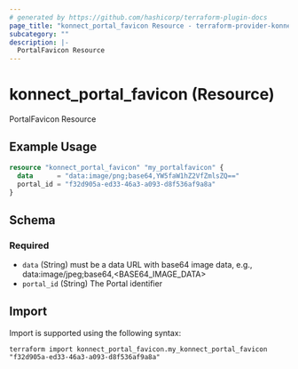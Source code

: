 ```yaml
---
# generated by https://github.com/hashicorp/terraform-plugin-docs
page_title: "konnect_portal_favicon Resource - terraform-provider-konnect"
subcategory: ""
description: |-
  PortalFavicon Resource
---
```


# konnect_portal_favicon (Resource)

PortalFavicon Resource

## Example Usage

```terraform
resource "konnect_portal_favicon" "my_portalfavicon" {
  data      = "data:image/png;base64,YW5faW1hZ2VfZmlsZQ=="
  portal_id = "f32d905a-ed33-46a3-a093-d8f536af9a8a"
}
```

<!-- schema generated by tfplugindocs -->
## Schema

### Required

- `data` (String) must be a data URL with base64 image data, e.g., data:image/jpeg;base64,<BASE64_IMAGE_DATA>
- `portal_id` (String) The Portal identifier

## Import

Import is supported using the following syntax:

```shell
terraform import konnect_portal_favicon.my_konnect_portal_favicon "f32d905a-ed33-46a3-a093-d8f536af9a8a"
```
